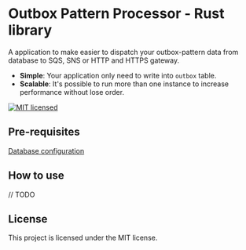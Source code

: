 # Outbox Pattern Processor - Rust library

A application to make easier to dispatch your outbox-pattern data from database to SQS, SNS or HTTP and HTTPS gateway.

* **Simple**: Your application only need to write into `outbox` table.
* **Scalable**: It's possible to run more than one instance to increase performance without lose order.

[![MIT licensed][mit-badge]][mit-url]

[mit-badge]: https://img.shields.io/badge/license-MIT-blue.svg
[mit-url]: https://github.com/deroldo/outbox-pattern-processor/blob/main/LICENSE

## Pre-requisites

[Database configuration](../database/README.md)

## How to use

// TODO

## License
This project is licensed under the MIT license.